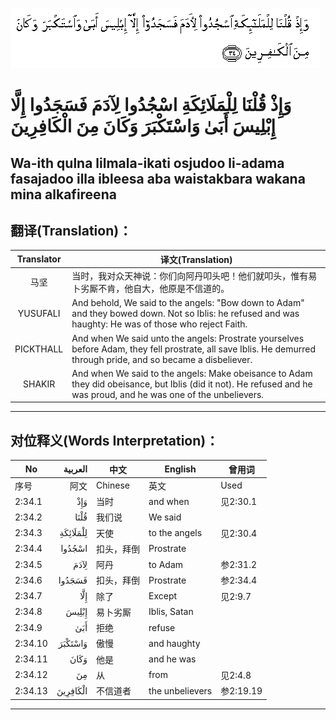 ![002:034](images/002_034.gif)

#  وَإِذْ قُلْنَا لِلْمَلَائِكَةِ اسْجُدُوا لِآدَمَ فَسَجَدُوا إِلَّا إِبْلِيسَ أَبَىٰ وَاسْتَكْبَرَ وَكَانَ مِنَ الْكَافِرِينَ 

## Wa-ith qulna lilmala-ikati osjudoo li-adama fasajadoo illa ibleesa aba waistakbara wakana mina alkafireena

## 翻译(Translation)：

| Translator | 译文(Translation)                                            |
| :--------: | ------------------------------------------------------------ |
|    马坚    | 当时，我对众天神说：你们向阿丹叩头吧！他们就叩头，惟有易卜劣厮不肯，他自大，他原是不信道的。 |
|  YUSUFALI  | And behold, We said to the angels: "Bow down to Adam" and they bowed down. Not so Iblis: he refused and was haughty: He was of those who reject Faith. |
| PICKTHALL  | And when We said unto the angels: Prostrate yourselves before Adam, they fell prostrate, all save Iblis. He demurred through pride, and so became a disbeliever. |
|   SHAKIR   | And when We said to the angels: Make obeisance to Adam they did obeisance, but Iblis (did it not). He refused and he was proud, and he was one of the unbelievers. |

---

## 对位释义(Words Interpretation)：

| No      |  العربية | 中文       | English         | 曾用词    |
| ------- | -------: | ---------- | --------------- | --------- |
| 序号    |     阿文 | Chinese    | 英文            | Used      |
| 2:34.1  |      وَإِذْ | 当时       | and when        | 见2:30.1  |
| 2:34.2  |     قُلْنَا | 我们说     | We said         |           |
| 2:34.3  | لِلْمَلَائِكَةِ | 天使       | to the angels   | 见2:30.4  |
| 2:34.4  |   اسْجُدُوا | 扣头，拜倒 | Prostrate       |           |
| 2:34.5  |     لِآدَمَ | 阿丹       | to Adam         | 参2:31.2  |
| 2:34.6  |   فَسَجَدُوا | 扣头，拜倒 | Prostrate       | 参2:34.4  |
| 2:34.7  |      إِلَّا | 除了       | Except          | 见2:9.7   |
| 2:34.8  |    إِبْلِيسَ | 易卜劣厮   | Iblis, Satan    |           |
| 2:34.9  |      أَبَىٰ | 拒绝       | refuse          |           |
| 2:34.10 |  وَاسْتَكْبَرَ | 傲慢       | and haughty     |           |
| 2:34.11 |     وَكَانَ | 他是       | and he was      |           |
| 2:34.12 |       مِنَ | 从         | from            | 见2:4.8   |
| 2:34.13 | الْكَافِرِينَ | 不信道者   | the unbelievers | 参2:19.19 |

---
